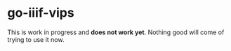 # go-iiif-vips

This is work in progress and **does not work yet**. Nothing good will come of trying to use it now.